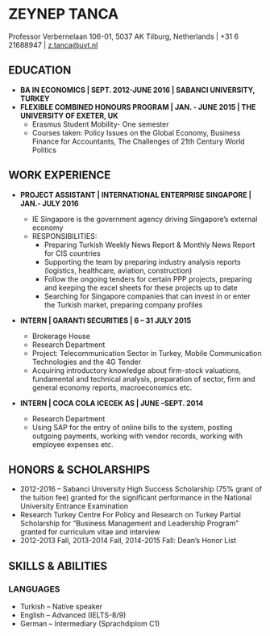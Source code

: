# ZEYNEP TANCA

Professor Verbernelaan 106-01, 5037 AK Tilburg, Netherlands | +31 6 21688947 | z.tanca@uvt.nl

## EDUCATION
* **BA IN ECONOMICS | SEPT. 2012-JUNE 2016 | SABANCI UNIVERSITY, TURKEY**
* **FLEXIBLE COMBINED HONOURS PROGRAM | JAN. - JUNE 2015 | THE UNIVERSITY OF EXETER, UK**
  * Erasmus Student Mobility- One semester
  * Courses taken: Policy Issues on the Global Economy, Business Finance for Accountants, The Challenges of 21th Century
World Politics

## WORK EXPERIENCE
* **PROJECT ASSISTANT | INTERNATIONAL ENTERPRISE SINGAPORE | JAN.- JULY 2016**
  * IE Singapore is the government agency driving Singapore’s external economy
  * RESPONSIBILITIES:
    * Preparing Turkish Weekly News Report & Monthly News Report for CIS countries
    * Supporting the team by preparing industry analysis reports (logistics, healthcare, aviation, construction)
    * Follow the ongoing tenders for certain PPP projects, preparing and keeping the excel sheets for these projects up to date
    * Searching for Singapore companies that can invest in or enter the Turkish market, preparing company profiles

* **INTERN | GARANTI SECURITIES | 6 – 31 JULY 2015**  
  * Brokerage House
  * Research Department
  * Project: Telecommunication Sector in Turkey, Mobile Communication Technologies and the 4G Tender
  * Acquiring introductory knowledge about firm-stock valuations, fundamental and technical analysis, preparation of
sector, firm and general economy reports, macroeconomics etc.
  
* **INTERN | COCA COLA ICECEK AS | JUNE –SEPT. 2014**
  * Research Department
  * Using SAP for the entry of online bills to the system, posting outgoing payments, working with vendor records, working
with employee expenses etc.

## HONORS & SCHOLARSHIPS
* 2012-2016 – Sabanci University High Success Scholarship (75% grant of the tuition fee) granted for the significant
performance in the National University Entrance Examination
* Research Turkey Centre For Policy and Research on Turkey Partial Scholarship for “Business Management and
Leadership Program” granted for curriculum vitae and interview
* 2012-2013 Fall, 2013-2014 Fall, 2014-2015 Fall: Dean’s Honor List

## SKILLS & ABILITIES
### LANGUAGES
* Turkish – Native speaker
* English – Advanced (IELTS-8/9)
* German – Intermediary (Sprachdiplom C1)

